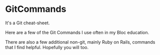 # GitCommands
It's a Git cheat-sheet.

Here are a few of the Git Commands I use often in my Bloc education.

There are also a few additional non-git, mainly Ruby on Rails, commands that I find helpful. Hopefully you will too. 
